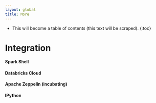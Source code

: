 ```yaml
---
layout: global
title: More
---
```


* This will become a table of contents (this text will be scraped).
{:toc}

# Integration

#### Spark Shell

#### Databricks Cloud

#### Apache Zeppelin (incubating)

#### IPython